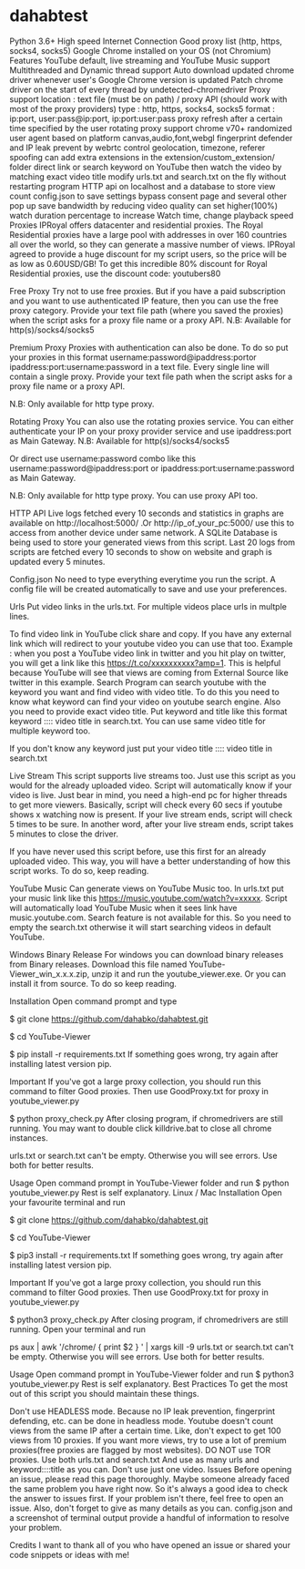 # dahabtest
Python 3.6+
High speed Internet Connection
Good proxy list (http, https, socks4, socks5)
Google Chrome installed on your OS (not Chromium)
Features
YouTube default, live streaming and YouTube Music support
Multithreaded and Dynamic thread support
Auto download updated chrome driver whenever user's Google Chrome version is updated
Patch chrome driver on the start of every thread by undetected-chromedriver
Proxy support
location : text file (must be on path) / proxy API (should work with most of the proxy providers)
type : http, https, socks4, socks5
format : ip:port, user:pass@ip:port, ip:port:user:pass
proxy refresh after a certain time specified by the user
rotating proxy support
chrome v70+ randomized user agent based on platform
canvas,audio,font,webgl fingerprint defender and IP leak prevent by webrtc control
geolocation, timezone, referer spoofing
can add extra extensions in the extension/custom_extension/ folder
direct link or search keyword on YouTube then watch the video by matching exact video title
modify urls.txt and search.txt on the fly without restarting program
HTTP api on localhost and a database to store view count
config.json to save settings
bypass consent page and several other pop up
save bandwidth by reducing video quality
can set higher(100%) watch duration percentage to increase Watch time, change playback speed
Proxies
IPRoyal offers datacenter and residential proxies. The Royal Residential proxies have a large pool with addresses in over 160 countries all over the world, so they can generate a massive number of views. IPRoyal agreed to provide a huge discount for my script users, so the price will be as low as 0.60USD/GB! To get this incredible 80% discount for Royal Residential proxies, use the discount code: youtubers80

Free Proxy
Try not to use free proxies. But if you have a paid subscription and you want to use authenticated IP feature, then you can use the free proxy category. Provide your text file path (where you saved the proxies) when the script asks for a proxy file name or a proxy API. N.B: Available for http(s)/socks4/socks5

Premium Proxy
Proxies with authentication can also be done. To do so put your proxies in this format username:password@ipaddress:portor ipaddress:port:username:password in a text file. Every single line will contain a single proxy. Provide your text file path when the script asks for a proxy file name or a proxy API.

N.B: Only available for http type proxy.

Rotating Proxy
You can also use the rotating proxies service. You can either authenticate your IP on your proxy provider service and use ipaddress:port as Main Gateway. N.B: Available for http(s)/socks4/socks5

Or direct use username:password combo like this username:password@ipaddress:port or ipaddress:port:username:password as Main Gateway.

N.B: Only available for http type proxy. You can use proxy API too.

HTTP API
Live logs fetched every 10 seconds and statistics in graphs are available on http://localhost:5000/ .Or http://ip_of_your_pc:5000/ use this to access from another device under same network. A SQLite Database is being used to store your generated views from this script. Last 20 logs from scripts are fetched every 10 seconds to show on website and graph is updated every 5 minutes.

Config.json
No need to type everything everytime you run the script. A config file will be created automatically to save and use your preferences.

Urls
Put video links in the urls.txt. For multiple videos place urls in multple lines.

To find video link in YouTube click share and copy.
If you have any external link which will redirect to your youtube video you can use that too. Example : when you post a YouTube video link in twitter and you hit play on twitter, you will get a link like this https://t.co/xxxxxxxxxx?amp=1. This is helpful because YouTube will see that views are coming from External Source like twitter in this example.
Search
Program can search youtube with the keyword you want and find video with video title. To do this you need to know what keyword can find your video on youtube search engine. Also you need to provide exact video title. Put keyword and title like this format keyword :::: video title in search.txt. You can use same video title for multiple keyword too.

If you don't know any keyword just put your video title :::: video title in search.txt

Live Stream
This script supports live streams too. Just use this script as you would for the already uploaded video. Script will automatically know if your video is live. Just bear in mind, you need a high-end pc for higher threads to get more viewers. Basically, script will check every 60 secs if youtube shows x watching now is present. If your live stream ends, script will check 5 times to be sure. In another word, after your live stream ends, script takes 5 minutes to close the driver.

If you have never used this script before, use this first for an already uploaded video. This way, you will have a better understanding of how this script works. To do so, keep reading.

YouTube Music
Can generate views on YouTube Music too. In urls.txt put your music link like this https://music.youtube.com/watch?v=xxxxx. Script will automatically load YouTube Music when it sees link have music.youtube.com. Search feature is not available for this. So you need to empty the search.txt otherwise it will start searching videos in default YouTube.

Windows
Binary Release
For windows you can download binary releases from Binary releases. Download this file named YouTube-Viewer_win_x.x.x.zip, unzip it and run the youtube_viewer.exe. Or you can install it from source. To do so keep reading.

Installation
Open command prompt and type

$ git clone https://github.com/dahabko/dahabtest.git

$ cd YouTube-Viewer

$ pip install -r requirements.txt
If something goes wrong, try again after installing latest version pip.

Important
If you've got a large proxy collection, you should run this command to filter Good proxies. Then use GoodProxy.txt for proxy in youtube_viewer.py

$ python proxy_check.py
After closing program, if chromedrivers are still running. You may want to double click killdrive.bat to close all chrome instances.

urls.txt or search.txt can't be empty. Otherwise you will see errors. Use both for better results.

Usage
Open command prompt in YouTube-Viewer folder and run
$ python youtube_viewer.py
Rest is self explanatory.
Linux / Mac
Installation
Open your favourite terminal and run

$ git clone https://github.com/dahabko/dahabtest.git

$ cd YouTube-Viewer

$ pip3 install -r requirements.txt
If something goes wrong, try again after installing latest version pip.

Important
If you've got a large proxy collection, you should run this command to filter Good proxies. Then use GoodProxy.txt for proxy in youtube_viewer.py

$ python3 proxy_check.py
After closing program, if chromedrivers are still running. Open your terminal and run

ps aux | awk '/chrome/ { print $2 } ' | xargs kill -9
urls.txt or search.txt can't be empty. Otherwise you will see errors. Use both for better results.

Usage
Open command prompt in YouTube-Viewer folder and run
$ python3 youtube_viewer.py
Rest is self explanatory.
Best Practices
To get the most out of this script you should maintain these things.

Don't use HEADLESS mode. Because no IP leak prevention, fingerprint defending, etc. can be done in headless mode.
Youtube doesn't count views from the same IP after a certain time. Like, don't expect to get 100 views from 10 proxies. If you want more views, try to use a lot of premium proxies(free proxies are flagged by most websites). DO NOT use TOR proxies.
Use both urls.txt and search.txt
And use as many urls and keyword::::title as you can. Don't use just one video.
Issues
Before opening an issue, please read this page thoroughly. Maybe someone already faced the same problem you have right now. So it's always a good idea to check the answer to issues first. If your problem isn't there, feel free to open an issue. Also, don't forget to give as many details as you can. config.json and a screenshot of terminal output provide a handful of information to resolve your problem.

Credits
I want to thank all of you who have opened an issue or shared your code snippets or ideas with me!
